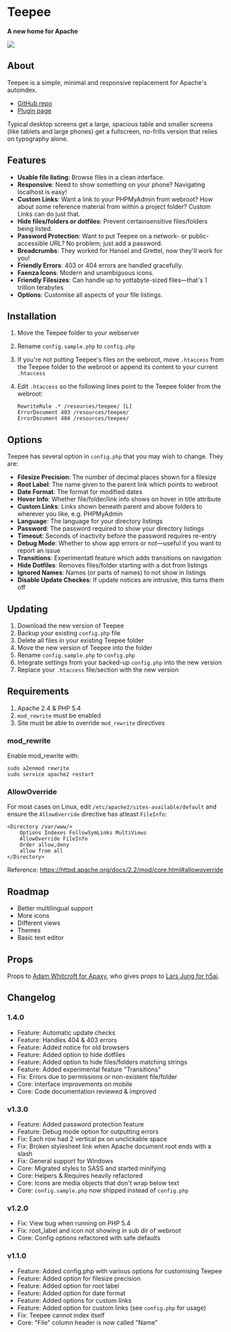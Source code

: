 # Teepee

**A new home for Apache**

![](https://richjenks.github.io/teepee/teepee.png)

## About

Teepee is a simple, minimal and responsive replacement for Apache's autoindex.

- [GitHub repo](https://github.com/richjenks/teepee)
- [Plugin page](https://richjenks.com/dev/wp/teepee/)

Typical desktop screens get a large, spacious table and smaller screens (like tablets and large phones) get a fullscreen, no-frills version that relies on typography alone.

## Features

- **Usable file listing**: Browse files in a clean interface.
- **Responsive**: Need to show something on your phone? Navigating localhost is easy!
- **Custom Links**: Want a link to your PHPMyAdmin from webroot? How about some reference material from within a project folder? Custom Links can do just that.
- **Hide files/folders or dotfiles**: Prevent certainsensitive files/folders being listed.
- **Password Protection**: Want to put Teepee on a network- or public-accessible URL? No problem; just add a password.
- **Breadcrumbs**: They worked for Hansel and Grettel, now they'll work for you!
- **Friendly Errors**: 403 or 404 errors are handled gracefully.
- **Faenza Icons**: Modern and unambiguous icons.
- **Friendly Filesizes**: Can handle up to yottabyte-sized files—that's 1 trillion terabytes
- **Options**: Customise all aspects of your file listings.

## Installation

1. Move the Teepee folder to your webserver
2. Rename `config.sample.php` to `config.php`
3. If you're not putting Teepee's files on the webroot, move `.htaccess` from the Teepee folder to the webroot or append its content to your current `.htaccess`
4. Edit `.htaccess` so the following lines point to the Teepee folder from the webroot:

    ```
    RewriteRule .* /resources/teepee/ [L]
    ErrorDocument 403 /resources/teepee/
    ErrorDocument 404 /resources/teepee/
    ```


## Options

Teepee has several option in `config.php` that you may wish to change. They are:

- **Filesize Precision**: The number of decimal places shown for a filesize
- **Root Label**: The name given to the parent link which points to webroot
- **Date Format**: The format for modified dates
- **Hover Info**: Whether file/folder/link info shows on hover in title attribute
- **Custom Links**: Links shown beneath parent and above folders to wherever you like, e.g. PHPMyAdmin
- **Language**: The language for your directory listings
- **Password**: The password required to show your directory listings
- **Timeout**: Seconds of inactivity before the password requires re-entry
- **Debug Mode**: Whether to show app errors or not—useful if you want to report an issue
- **Transitions**: Experimentatl feature which adds transitions on navigation
- **Hide Dotfiles**: Removes files/folder starting with a dot from listings
- **Ignored Names**: Names (or parts of names) to not show in listings
- **Disable Update Checkes**: If update notices are intrusive, this turns them off

## Updating

1. Download the new version of Teepee
2. Backup your existing `config.php` file
3. Delete all files in your existing Teepee folder
4. Move the new version of Teepee into the folder
5. Rename `config.sample.php` to `config.php`
6. Integrate settings from your backed-up `config.php` into the new version
7. Replace your `.htaccess` file/section with the new version

## Requirements

1. Apache 2.4 & PHP 5.4
2. `mod_rewrite` must be enabled
3. Site must be able to override `mod_rewrite` directives

### mod_rewrite

Enable mod_rewrite with:

    sudo a2enmod rewrite
    sudo service apache2 restart

### AllowOverride

For most cases on Linux, edit `/etc/apache2/sites-available/default` and ensure the `AllowOverride` directive has atleast `FileInfo`:

    <Directory /var/www/>
        Options Indexes FollowSymLinks MultiViews
        AllowOverride FileInfo
        Order allow,deny
        allow from all
    </Directory>

Reference: https://httpd.apache.org/docs/2.2/mod/core.html#allowoverride

## Roadmap

- Better multilingual support
- More icons
- Different views
- Themes
- Basic text editor

## Props

Props to [Adam Whitcroft for Apaxy](https://github.com/AdamWhitcroft/Apaxy), who gives props to [Lars Jung for h5ai](http://larsjung.de/h5ai/).

## Changelog

### 1.4.0

- Feature: Automatic update checks
- Feature: Handles 404 & 403 errors
- Feature: Added notice for old browsers
- Feature: Added option to hide dotfiles
- Feature: Added option to hide files/folders matching strings
- Feature: Added experimental feature "Transitions"
- Fix: Errors due to permissions or non-existent file/folder
- Core: Interface improvements on mobile
- Core: Code documentation reviewed & improved

### v1.3.0

- Feature: Added password protection feature
- Feature: Debug mode option for outputting errors
- Fix: Each row had 2 vertical px on unclickable space
- Fix: Broken stylesheet link when Apache document root ends with a slash
- Fix: General support for Windows
- Core: Migrated styles to SASS and started minifying
- Core: Helpers & Requires heavily refactored
- Core: Icons are media objects that don't wrap below text
- Core: `config.sample.php` now shipped instead of `config.php`

### v1.2.0

- Fix: View bug when running on PHP 5.4
- Fix: root_label and icon not showing in sub dir of webroot
- Core: Config options refactored with safe defaults

### v1.1.0

- Feature: Added config.php with various options for customising Teepee
- Feature: Added option for filesize precision
- Feature: Added option for root label
- Feature: Added option for date format
- Feature: Added options for custom links
- Feature: Added option for custom links (see `config.php` for usage)
- Fix: Teepee cannot index itself
- Core: "File" column header is now called "Name"
